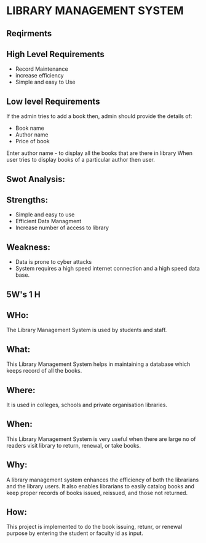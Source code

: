 # LIBRARY MANAGEMENT SYSTEM



## Reqirments
## High Level Requirements
* Record Maintenance
* increase efficiency
* Simple and easy to Use
## Low level Requirements
If the admin tries to add a book then, admin should provide the details of:
* Book name
* Author name
* Price of book

Enter author name -  to display all the books that are there in library
When user tries to display books of a particular author then user.




## Swot Analysis:
## Strengths:
* Simple and easy to use
* Efficient Data Managment
* Increase number of access to library
## Weakness:
* Data is prone to cyber attacks
* System requires a high speed internet connection and a high speed data base.


## 5W's 1 H
## WHo:
The Library Management System is used by students and staff.
## What:
This Library Management System helps in maintaining a database which keeps record of all the books.
## Where:
It is used in colleges, schools and private organisation libraries.
## When:
This Library Management System is very useful when there are large no of readers visit library to return, renewal, or take books.
## Why:
A library management system enhances the efficiency of both the librarians and the library users. It also enables librarians to easily catalog books and keep proper records of books issued, reissued, and those not returned.
## How:
This project is implemented to do the book issuing, retunr, or renewal purpose by entering the student or faculty id as input.